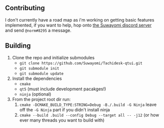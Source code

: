 ## Contributing
I don't currently have a road map as i'm working on getting basic features implemented, if you want to help, hop onto [the Suwayomi discord server](https://discord.gg/DDZdqZWaHA) and send `@norm#8295` a message.

## Building
1. Clone the repo and initialize submodules
    - `git clone https://github.com/Suwayomi/Tachidesk-qtui.git`
    - `git submodule init`
    - `git submodule update`
2. Install the dependencies
    - `cmake`
    - `qt5` (must include development pacakges!)
    - `ninja` (optional)
4. From the project root dir run:
    1. `cmake -DCMAKE_BUILD_TYPE:STRING=Debug -B./.build -G Ninja` leave off the `-G Ninja` part if you didn't install ninja
    2. `cmake --build .build --config Debug --target all -- -j12` (or how ever many threads you want to build with)
